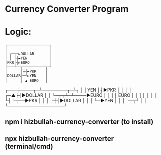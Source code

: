 # Currency Converter Program

# Logic:

    ┌───────────────────┐
    │                   │
    │ ┌─┬─►DOLLAR       │
    │ │ │┤►YEN          │
    │PKR│┤►EURO         │
    ├───┴──┬──────────┬─┘
    │      │┼┤►PKR    │
    │DOLLAR├─┘►YEN    │
    │      │ ▲ EURO   │
┌───┼────┬─┴────────┬─┴┐
│   │YEN │┤►PKR     │  │
│   │ ┌─▲├┤►DOLLAR  │  │
└─┬┬┴─┴────►EURO    │  │
  ││ EURO           │  │
  ││   │            │  │
  └┤   └┬──►PKR     │  │
   │    └┼┤►DOLLAR  │  │
   │     └─►YEN     │  │
   │                └─┬┘
   │                  │
   └──────────────────┘

## npm i hizbullah-currency-converter (to install)

## npx hizbullah-currency-converter (terminal/cmd)